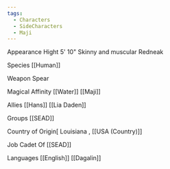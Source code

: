 ```yaml
---
tags:
  - Characters
  - SideCharacters
  - Maji
---
```

Appearance
Hight 5' 10"
Skinny and muscular
Redneak

Species
[[Human]]

Weapon
Spear

Magical Affinity
[[Water]] [[Maji]]

Allies
[[Hans]]
[[Lia Daden]]

Groups
[[SEAD]]

Country of Origin[
Louisiana , [[USA (Country)]] 

Job
Cadet Of [[SEAD]]

Languages
[[English]] [[Dagalin]]